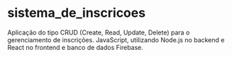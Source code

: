 # sistema_de_inscricoes
Aplicação do tipo CRUD (Create, Read, Update, Delete) para o gerenciamento de inscrições. JavaScript, utilizando Node.js no backend e React no frontend e banco de dados Firebase.
